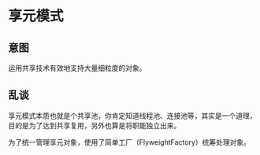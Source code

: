 # 享元模式

## 意图

运用共享技术有效地支持大量细粒度的对象。

## 乱谈

享元模式本质也就是个共享池，你肯定知道线程池、连接池等，其实是一个道理，目的是为了达到共享复用，另外也算是将职能独立出来。

为了统一管理享元对象，使用了简单工厂（FlyweightFactory）统筹处理对象。




